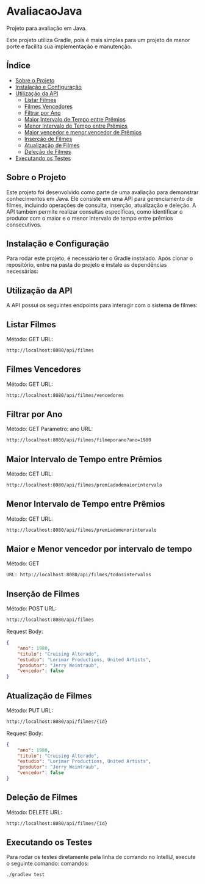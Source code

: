 # AvaliacaoJava

Projeto para avaliação em Java.

Este projeto utiliza Gradle, pois é mais simples para um projeto de menor porte e facilita sua implementação e manutenção.

## Índice
- [Sobre o Projeto](#sobre-o-projeto)
- [Instalação e Configuração](#instalação-e-configuração)
- [Utilização da API](#utilização-da-api)
  - [Listar Filmes](#listar-filmes)
  - [Filmes Vencedores](#filmes-vencedores)
  - [Filtrar por Ano](#filtrar-por-ano)
  - [Maior Intervalo de Tempo entre Prêmios](#maior-intervalo-de-tempo-entre-prêmios)
  - [Menor Intervalo de Tempo entre Prêmios](#menor-intervalo-de-tempo-entre-prêmios)
  - [Maior vencedor e menor vencedor de Prêmios](#maior-e-menor-vencedor-por-intervalo-de-tempo)
  - [Inserção de Filmes](#inserção-de-filmes)
  - [Atualização de Filmes](#atualização-de-filmes)
  - [Deleção de Filmes](#deleção-de-filmes)
- [Executando os Testes](#executando-os-testes)

## Sobre o Projeto
Este projeto foi desenvolvido como parte de uma avaliação para demonstrar conhecimentos em Java. Ele consiste em uma API para gerenciamento de filmes, incluindo operações de consulta, inserção, atualização e deleção. A API também permite realizar consultas específicas, como identificar o produtor com o maior e o menor intervalo de tempo entre prêmios consecutivos.

## Instalação e Configuração
Para rodar este projeto, é necessário ter o Gradle instalado. Após clonar o repositório, entre na pasta do projeto e instale as dependências necessárias:

## Utilização da API
A API possui os seguintes endpoints para interagir com o sistema de filmes:

## Listar Filmes
Método: GET
URL:
```bash
http://localhost:8080/api/filmes
```

## Filmes Vencedores
Método: GET
URL:
```bash
http://localhost:8080/api/filmes/vencedores
```

## Filtrar por Ano
Método: GET
Parametro: ano
URL:
```bash
http://localhost:8080/api/filmes/filmeporano?ano=1980
```

## Maior Intervalo de Tempo entre Prêmios
Método: GET
URL:
```bash
http://localhost:8080/api/filmes/premiadodemaiorintervalo
```

## Menor Intervalo de Tempo entre Prêmios
Método: GET
URL:
```bash
http://localhost:8080/api/filmes/premiadomenorintervalo
```

## Maior e Menor vencedor por intervalo de tempo
Método: GET
```bash
URL: http://localhost:8080/api/filmes/todosintervalos
```

## Inserção de Filmes
Método: POST
URL:
```bash
http://localhost:8080/api/filmes
```
Request Body:
```json
{
    "ano": 1980,
    "titulo": "Cruising Alterado",
    "estudio": "Lorimar Productions, United Artists",
    "produtor": "Jerry Weintraub",
    "vencedor": false
}
```

## Atualização de Filmes
Método: PUT
URL:
```bash
http://localhost:8080/api/filmes/{id}
```
Request Body:
```json
{
    "ano": 1980,
    "titulo": "Cruising Alterado",
    "estudio": "Lorimar Productions, United Artists",
    "produtor": "Jerry Weintraub",
    "vencedor": false
}
```

## Deleção de Filmes
Método: DELETE
URL:
```bash
http://localhost:8080/api/filmes/{id}
```

## Executando os Testes
Para rodar os testes diretamente pela linha de comando no IntelliJ, execute o seguinte comando:
comandos:
```bash
./gradlew test
```